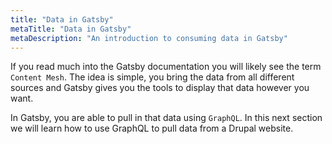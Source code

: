 ```yaml
---
title: "Data in Gatsby"
metaTitle: "Data in Gatsby"
metaDescription: "An introduction to consuming data in Gatsby"
---
```


If you read much into the Gatsby documentation you will likely see the term
`Content Mesh`. The idea is simple, you bring the data from all different sources
and Gatsby gives you the tools to display that data however you want.

In Gatsby, you are able to pull in that data using `GraphQL`. In this next
section we will learn how to use GraphQL to pull data from a Drupal website.
